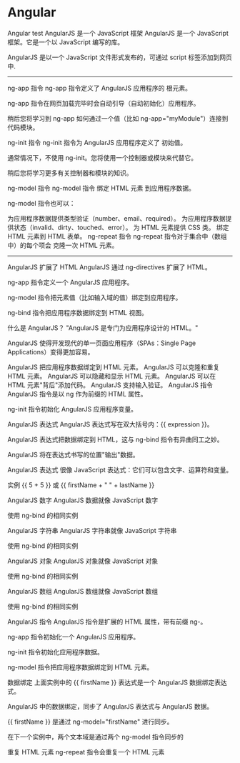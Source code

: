 Angular
=======

Angular test
AngularJS 是一个 JavaScript 框架
AngularJS 是一个 JavaScript 框架。它是一个以 JavaScript 编写的库。

AngularJS 是以一个 JavaScript 文件形式发布的，可通过 script 标签添加到网页中.

-----------------

ng-app 指令
ng-app 指令定义了 AngularJS 应用程序的 根元素。

ng-app 指令在网页加载完毕时会自动引导（自动初始化）应用程序。

稍后您将学习到 ng-app 如何通过一个值（比如 ng-app="myModule"）连接到代码模块。

ng-init 指令
ng-init 指令为 AngularJS 应用程序定义了 初始值。

通常情况下，不使用 ng-init。您将使用一个控制器或模块来代替它。

稍后您将学习更多有关控制器和模块的知识。

ng-model 指令
ng-model 指令 绑定 HTML 元素 到应用程序数据。

ng-model 指令也可以：

为应用程序数据提供类型验证（number、email、required）。
为应用程序数据提供状态（invalid、dirty、touched、error）。
为 HTML 元素提供 CSS 类。
绑定 HTML 元素到 HTML 表单。
ng-repeat 指令
ng-repeat 指令对于集合中（数组中）的每个项会 克隆一次 HTML 元素。

---------------------------

AngularJS 扩展了 HTML
AngularJS 通过 ng-directives 扩展了 HTML。

ng-app 指令定义一个 AngularJS 应用程序。

ng-model 指令把元素值（比如输入域的值）绑定到应用程序。

ng-bind 指令把应用程序数据绑定到 HTML 视图。

什么是 AngularJS？
"AngularJS 是专门为应用程序设计的 HTML。"

AngularJS 使得开发现代的单一页面应用程序（SPAs：Single Page Applications）变得更加容易。

AngularJS 把应用程序数据绑定到 HTML 元素。
AngularJS 可以克隆和重复 HTML 元素。
AngularJS 可以隐藏和显示 HTML 元素。
AngularJS 可以在 HTML 元素"背后"添加代码。
AngularJS 支持输入验证。
AngularJS 指令
AngularJS 指令是以 ng 作为前缀的 HTML 属性。

ng-init 指令初始化 AngularJS 应用程序变量。

AngularJS 表达式
AngularJS 表达式写在双大括号内：{{ expression }}。

AngularJS 表达式把数据绑定到 HTML，这与 ng-bind 指令有异曲同工之妙。

AngularJS 将在表达式书写的位置"输出"数据。

AngularJS 表达式 很像 JavaScript 表达式：它们可以包含文字、运算符和变量。

实例 {{ 5 + 5 }} 或 {{ firstName + " " + lastName }}

AngularJS 数字
AngularJS 数据就像 JavaScript 数字

使用 ng-bind 的相同实例

AngularJS 字符串
AngularJS 字符串就像 JavaScript 字符串

使用 ng-bind 的相同实例

AngularJS 对象
AngularJS 对象就像 JavaScript 对象

使用 ng-bind 的相同实例

AngularJS 数组
AngularJS 数组就像 JavaScript 数组

使用 ng-bind 的相同实例

AngularJS 指令
AngularJS 指令是扩展的 HTML 属性，带有前缀 ng-。

ng-app 指令初始化一个 AngularJS 应用程序。

ng-init 指令初始化应用程序数据。

ng-model 指令把应用程序数据绑定到 HTML 元素。

数据绑定
上面实例中的 {{ firstName }} 表达式是一个 AngularJS 数据绑定表达式。

AngularJS 中的数据绑定，同步了 AngularJS 表达式与 AngularJS 数据。

{{ firstName }} 是通过 ng-model="firstName" 进行同步。

在下一个实例中，两个文本域是通过两个 ng-model 指令同步的

重复 HTML 元素
ng-repeat 指令会重复一个 HTML 元素

 
